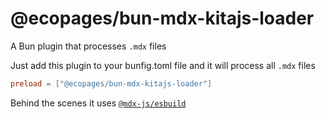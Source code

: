 # @ecopages/bun-mdx-kitajs-loader

A Bun plugin that processes `.mdx` files

Just add this plugin to your bunfig.toml file and it will process all `.mdx` files

```toml
preload = ["@ecopages/bun-mdx-kitajs-loader"]
```

Behind the scenes it uses [`@mdx-js/esbuild`](https://mdxjs.com/packages/esbuild/)
